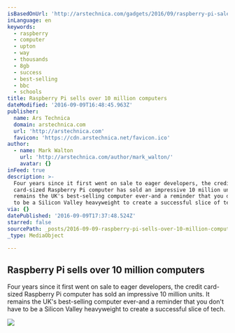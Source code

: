```yaml
---
isBasedOnUrl: 'http://arstechnica.com/gadgets/2016/09/raspberry-pi-sales-10-million/'
inLanguage: en
keywords:
  - raspberry
  - computer
  - upton
  - way
  - thousands
  - 8gb
  - success
  - best-selling
  - bbc
  - schools
title: Raspberry Pi sells over 10 million computers
dateModified: '2016-09-09T16:48:45.963Z'
publisher:
  name: Ars Technica
  domain: arstechnica.com
  url: 'http://arstechnica.com'
  favicon: 'https://cdn.arstechnica.net/favicon.ico'
author:
  - name: Mark Walton
    url: 'http://arstechnica.com/author/mark_walton/'
    avatar: {}
inFeed: true
description: >-
  Four years since it first went on sale to eager developers, the credit
  card-sized Raspberry Pi computer has sold an impressive 10 million units. It
  remains the UK's best-selling computer ever-and a reminder that you don't have
  to be a Silicon Valley heavyweight to create a successful slice of tech.
via: {}
datePublished: '2016-09-09T17:37:48.524Z'
starred: false
sourcePath: _posts/2016-09-09-raspberry-pi-sells-over-10-million-computers.md
_type: MediaObject

---
```

<article style=""><h1>Raspberry Pi sells over 10 million computers</h1><p>Four years since it first went on sale to eager developers, the credit card-sized Raspberry Pi computer has sold an impressive 10 million units. It remains the UK's best-selling computer ever-and a reminder that you don't have to be a Silicon Valley heavyweight to create a successful slice of tech.</p><img src="http://cdn.arstechnica.net/wp-content/uploads/2015/11/rasp6-640x215.jpg" /></article>